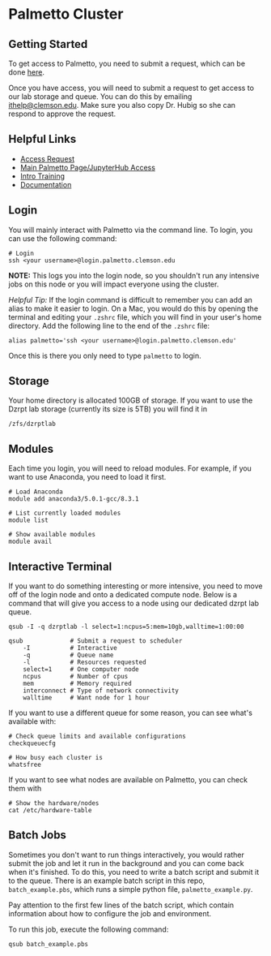 # Palmetto Cluster

## Getting Started

To get access to Palmetto, you need to submit a request, which can be done [here](https://www.palmetto.clemson.edu/palmetto/basic/new/).

Once you have access, you will need to submit a request to get access to our lab storage and queue. You can do this by emailing ithelp@clemson.edu. Make sure you also copy Dr. Hubig so she can respond to approve the request. 

## Helpful Links
- [Access Request](https://www.palmetto.clemson.edu/palmetto/basic/new/)
- [Main Palmetto Page/JupyterHub Access](http://www.palmetto.clemson.edu/)
- [Intro Training](https://clemsonciti.github.io/workshop-palmetto/index.html)
- [Documentation](https://www.palmetto.clemson.edu/palmetto/)

## Login 
You will mainly interact with Palmetto via the command line. To login, you can use the following command: 

```
# Login
ssh <your username>@login.palmetto.clemson.edu
```

**NOTE:** This logs you into the login node, so you shouldn't run any intensive jobs on this node or you will impact everyone using the cluster. 


*Helpful Tip:* If the login command is difficult to remember you can add an alias to make it easier to login. On a Mac, you would do this by opening the terminal and editing your `.zshrc` file, which you will find in your user's home directory. Add the following line to the end of the `.zshrc` file: 

```
alias palmetto='ssh <your username>@login.palmetto.clemson.edu'
```

Once this is there you only need to type `palmetto` to login. 

## Storage

Your home directory is allocated 100GB of storage. If you want to use the Dzrpt lab storage (currently its size is 5TB) you will find it in 

```
/zfs/dzrptlab
```

## Modules
Each time you login, you will need to reload modules. For example, if you want to use Anaconda, you need to load it first.

```
# Load Anaconda
module add anaconda3/5.0.1-gcc/8.3.1

# List currently loaded modules
module list

# Show available modules
module avail
```

## Interactive Terminal

If you want to do something interesting or more intensive, you need to move off of the login node and onto a dedicated compute node. Below is a command that will give you access to a node using our dedicated dzrpt lab queue. 

```
qsub -I -q dzrptlab -l select=1:ncpus=5:mem=10gb,walltime=1:00:00

qsub             # Submit a request to scheduler
    -I           # Interactive
    -q           # Queue name
    -l           # Resources requested
    select=1     # One computer node
    ncpus        # Number of cpus
    mem          # Memory required
    interconnect # Type of network connectivity
    walltime     # Want node for 1 hour
```

If you want to use a different queue for some reason, you can see what's available with: 

```
# Check queue limits and available configurations
checkqueuecfg

# How busy each cluster is
whatsfree
```

If you want to see what nodes are available on Palmetto, you can check them with

```
# Show the hardware/nodes
cat /etc/hardware-table
```

## Batch Jobs

Sometimes you don't want to run things interactively, you would rather submit the job and let it run in the background and you can come back when it's finished. To do this, you need to write a batch script and submit it to the queue. There is an example batch script in this repo, `batch_example.pbs`, which runs a simple python file, `palmetto_example.py`.

Pay attention to the first few lines of the batch script, which contain information about how to configure the job and environment.

To run this job, execute the following command: 

```
qsub batch_example.pbs
```


